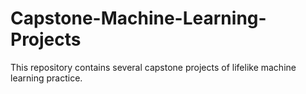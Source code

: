 # Capstone-Machine-Learning-Projects
This repository contains several capstone projects of lifelike machine learning practice.
